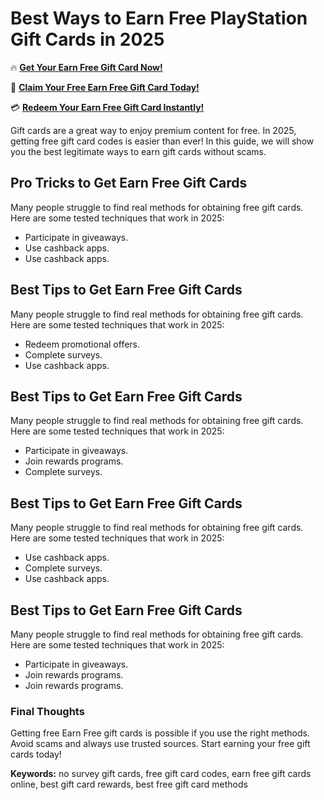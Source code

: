 # Best Ways to Earn Free PlayStation Gift Cards in 2025

🔥 **[Get Your Earn Free Gift Card Now!](https://www.apkhub.site/)**  

🎁 **[Claim Your Free Earn Free Gift Card Today!](https://www.apkhub.site/)**  

💳 **[Redeem Your Earn Free Gift Card Instantly!](https://www.apkhub.site/)**  

Gift cards are a great way to enjoy premium content for free. In 2025, getting free gift card codes is easier than ever! In this guide, we will show you the best legitimate ways to earn gift cards without scams.

## Pro Tricks to Get Earn Free Gift Cards

Many people struggle to find real methods for obtaining free gift cards. Here are some tested techniques that work in 2025:

- Participate in giveaways.
- Use cashback apps.
- Use cashback apps.

## Best Tips to Get Earn Free Gift Cards

Many people struggle to find real methods for obtaining free gift cards. Here are some tested techniques that work in 2025:

- Redeem promotional offers.
- Complete surveys.
- Use cashback apps.

## Best Tips to Get Earn Free Gift Cards

Many people struggle to find real methods for obtaining free gift cards. Here are some tested techniques that work in 2025:

- Participate in giveaways.
- Join rewards programs.
- Complete surveys.

## Best Tips to Get Earn Free Gift Cards

Many people struggle to find real methods for obtaining free gift cards. Here are some tested techniques that work in 2025:

- Use cashback apps.
- Complete surveys.
- Use cashback apps.

## Best Tips to Get Earn Free Gift Cards

Many people struggle to find real methods for obtaining free gift cards. Here are some tested techniques that work in 2025:

- Participate in giveaways.
- Join rewards programs.
- Join rewards programs.

### Final Thoughts

Getting free Earn Free gift cards is possible if you use the right methods. Avoid scams and always use trusted sources. Start earning your free gift cards today!

**Keywords:** no survey gift cards, free gift card codes, earn free gift cards online, best gift card rewards, best free gift card methods
